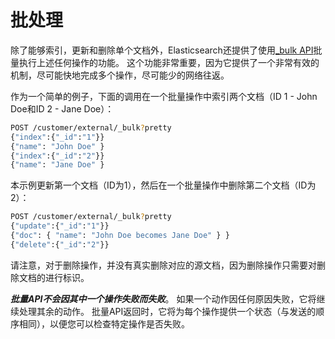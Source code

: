 # 批处理
除了能够索引，更新和删除单个文档外，Elasticsearch还提供了使用[_bulk API](https://www.elastic.co/guide/en/elasticsearch/reference/5.4/docs-bulk.html)批量执行上述任何操作的功能。 这个功能非常重要，因为它提供了一个非常有效的机制，尽可能快地完成多个操作，尽可能少的网络往返。

作为一个简单的例子，下面的调用在一个批量操作中索引两个文档（ID 1 - John Doe和ID 2 - Jane Doe）：

```sh
POST /customer/external/_bulk?pretty
{"index":{"_id":"1"}}
{"name": "John Doe" }
{"index":{"_id":"2"}}
{"name": "Jane Doe" }
```
本示例更新第一个文档（ID为1），然后在一个批量操作中删除第二个文档（ID为2）：

```sh
POST /customer/external/_bulk?pretty
{"update":{"_id":"1"}}
{"doc": { "name": "John Doe becomes Jane Doe" } }
{"delete":{"_id":"2"}}
```

请注意，对于删除操作，并没有真实删除对应的源文档，因为删除操作只需要对删除文档的进行标识。

***批量API不会因其中一个操作失败而失败***。 如果一个动作因任何原因失败，它将继续处理其余的动作。 批量API返回时，它将为每个操作提供一个状态（与发送的顺序相同），以便您可以检查特定操作是否失败。